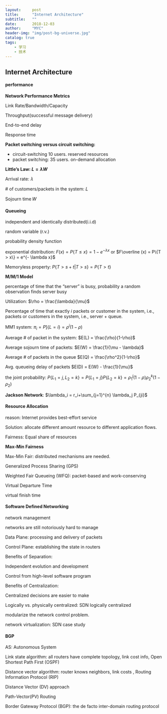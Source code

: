 ```yaml
---
layout:     post
title:      "Internet Architecture"
subtitle:   ""
date:       2018-12-03
author:     "MYC"
header-img: "img/post-bg-universe.jpg"
catalog: true
tags:
    - 学习 
    - 技术
---
```



## Internet Architecture

#### performance

**Network Performance Metrics**

Link Rate/Bandwidth/Capacity

Throughput(successful message delivery)

End-to-end delay

Response time

**Packet switching versus circuit switching:** 

- circuit-switching 10 users. reserved resources
- packet switching: 35 users. on-demand allocation

**Little’s Law: $L = \lambda W$**

Arrival rate: 𝜆

\# of customers/packets in the system: 𝐿

Sojourn time 𝑊

#### Queueing

independent and identically distributed(i.i.d)

random variable (r.v.)

probability density function

exponential distribution: $F(x) = P\{T \le x\} = 1 - e^{- \lambda x}$ or $F\overline (x) = P\{T > x\} = e^{- \lambda x}$

Memoryless property: $P\{T>s+t|T > s\} = P\{T>t\}$

**M/M/1 Model**

percentage of time that the “server” is busy, probability a random observation finds server busy

Utilization: $\rho = \frac{\lambda}{\mu}$

Percentage of time that exactly $i$ packets or customer in the system, i.e., packets or customers in the system, i.e., server + queue.

MM1 system: $\pi_{i} = P]\{L=i\}=\rho^i(1-\rho)$

Average \# of packet in the system: $E(L) = \frac{\rho}{1-\rho}$

Average sojourn time of packets: $E(W) = \frac{1}{\mu - \lambda}$

Average \# of packets in the queue $E(Q) = \frac{\rho^2}{1-\rho}$

Avg. queueing delay of packets $E(D) = E(W) - \frac{1}{\mu}$

the joint probability: $P\{L_1= j, L_2 = k\} = P\{L_1 = j\}P\{L_2 = k\} = \rho_1^j(1-\rho)\rho_2^k(1-\rho_2)$

**Jackson Network**: $\lambda_i = r_i+\sum_{j=1}^{n} \lambda_j P_{ji}$ 

#### Resource Allocation

reason: Internet provides best-effort service

Solution: allocate different amount resource to different application flows.

Fairness: Equal share of resources 

**Max-Min Fairness**

Max-Min Fair: distributed mechanisms are needed.

Generalized Process Sharing (GPS)

Weighted Fair Queueing (WFQ): packet-based and work-conserving 

Virtual Departure Time

virtual finish time

#### Software Defined Networking

network management 

networks are still notoriously hard to manage

Data Plane: processing and delivery of packets 

Control Plane: establishing the state in routers

Benefits of Separation:

Independent evolution and development 

Control from high-level software program

Benefits of Centralization:

Centralized decisions are easier to make 

Logically vs. physically centralized: SDN logically centralized

modularize the network control problem. 

network virtualization: SDN case study

#### BGP

AS: Autonomous System

Link state algorithm: all routers have complete topology, link cost info, Open Shortest Path First (OSPF)

Distance vector algorithm: router knows neighbors, link costs , Routing Information Protocol (RIP)

Distance Vector (DV) approach

Path-Vector(PV) Routing

Border Gateway Protocol (BGP): the de facto inter-domain routing protocol 